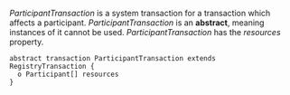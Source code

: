 *ParticipantTransaction* is a system transaction for a transaction which affects a participant. *ParticipantTransaction* is an **abstract**, meaning instances of it cannot be used. *ParticipantTransaction* has the *resources* property.

```
abstract transaction ParticipantTransaction extends RegistryTransaction {
  o Participant[] resources
}
```
